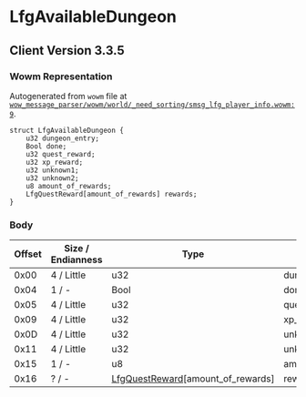 # LfgAvailableDungeon

## Client Version 3.3.5

### Wowm Representation

Autogenerated from `wowm` file at [`wow_message_parser/wowm/world/_need_sorting/smsg_lfg_player_info.wowm:9`](https://github.com/gtker/wow_messages/tree/main/wow_message_parser/wowm/world/_need_sorting/smsg_lfg_player_info.wowm#L9).
```rust,ignore
struct LfgAvailableDungeon {
    u32 dungeon_entry;
    Bool done;
    u32 quest_reward;
    u32 xp_reward;
    u32 unknown1;
    u32 unknown2;
    u8 amount_of_rewards;
    LfgQuestReward[amount_of_rewards] rewards;
}
```
### Body

| Offset | Size / Endianness | Type | Name | Description | Comment |
| ------ | ----------------- | ---- | ---- | ----------- | ------- |
| 0x00 | 4 / Little | u32 | dungeon_entry |  |  |
| 0x04 | 1 / - | Bool | done |  |  |
| 0x05 | 4 / Little | u32 | quest_reward |  |  |
| 0x09 | 4 / Little | u32 | xp_reward |  |  |
| 0x0D | 4 / Little | u32 | unknown1 |  |  |
| 0x11 | 4 / Little | u32 | unknown2 |  |  |
| 0x15 | 1 / - | u8 | amount_of_rewards |  |  |
| 0x16 | ? / - | [LfgQuestReward](lfgquestreward.md)[amount_of_rewards] | rewards |  |  |

